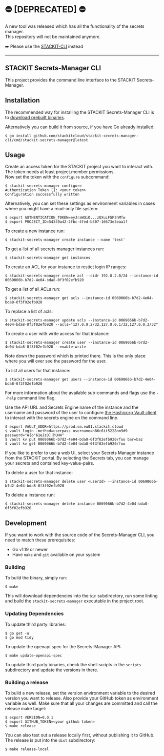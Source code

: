 # :no_entry: [DEPRECATED] :no_entry:

A new tool was released which has all the functionality of the secrets manager. </br>
This repository will not be maintained anymore.

:arrow_right: Please use the [STACKIT-CLI](https://github.com/stackitcloud/stackit-cli) instead

---

## STACKIT Secrets-Manager CLI

This project provides the command line interface to the STACKIT Secrets-Manager.

## Installation

The recommended way for installing the STACKIT Secrets-Manager CLI is to
[download prebuilt binaries](https://github.com/stackitcloud/stackit-secrets-manager-cli/releases).

Alternatively you can build it from source, if you have Go already installed:

```shell
$ go install github.com/stackitcloud/stackit-secrets-manager-cli/cmd/stackit-secrets-manager@latest
```

## Usage

Create an access token for the STACKIT project you want to interact with. The token needs at least project.member permissions.  
Now set the token with the `configure` subcommand:

```shell
$ stackit-secrets-manager configure
Authentication Token []: <your token>
Configuration successfully written
```

Alternatively, you can set these settings as environment variables in cases where you might have a read-only file
system:

```shell
$ export AUTHENTICATION_TOKEN=eyJraWQiO...zQXuLFGP3hMfw
$ export PROJECT_ID=54349a42-2fbc-4fed-b307-16673e3eaa1f
```

To create a new instance run:

```shell
$ stackit-secrets-manager create instance --name 'test'
```

To get a list of all secrets manager instances run:

```shell
$ stackit-secrets-manager get instances
```

To create an ACL for your instance to restict login IP ranges:
```shell
$ stackit-secrets-manager create acl --cidr 192.0.2.0/24 --instance-id 0069066b-b7d2-4e04-bda8-0f3f02efb920
```

To get a list of all ACLs run:
```shell
$ stackit-secrets-manager get acls --instance-id 0069066b-b7d2-4e04-bda8-0f3f02efb920
```

To replace a list of acls:
```shell
$ stackit-secrets-manager update acls --instance-id 0069066b-b7d2-4e04-bda8-0f3f02efb920 --acls="127.0.0.2/32,127.0.0.1/32,127.0.0.3/32"
```

To create a user with write access for that instance:

```shell
$ stackit-secrets-manager create user --instance-id 0069066b-b7d2-4e04-bda8-0f3f02efb920 --enable-write
```

Note down the password which is printed there. This is the only place where you will ever see the password for the user.

To list all users for that instance:

```shell
$ stackit-secrets-manager get users --instance-id 0069066b-b7d2-4e04-bda8-0f3f02efb920
```

For more information about the available sub-commands and flags use the `--help` command line flag.

Use the API URL and Secrets Engine name of the instance and the username and password of the user to configure
[the Hashicorp Vault client](https://developer.hashicorp.com/vault/downloads) to interact with the secrets engine on the command line.

```shell
$ export VAULT_ADDR=https://prod.sm.eu01.stackit.cloud
$ vault login -method=userpass username=h86c6it5228nn9d9 password="A{o'61eJzD]|hUH4"
$ vault kv put 0069066b-b7d2-4e04-bda8-0f3f02efb920/foo bar=baz
$ vault kv get 0069066b-b7d2-4e04-bda8-0f3f02efb920/foo
```

If you like to prefer to use a web UI, select your Secrets Manager instance from the STACKIT portal. By selecting the Secrets tab, you can manage your secrets and contained key-value-pairs.

To delete a user for that instance:

```shell
$ stackit-secrets-manager delete user <userId> --instance-id 0069066b-b7d2-4e04-bda8-0f3f02efb920
```

To delete a instance run:

```shell
$ stackit-secrets-manager delete instance 0069066b-b7d2-4e04-bda8-0f3f02efb920
```


## Development

If you want to work with the source code of the Secrets-Manager CLI, you need to match these prerequisites:

* Go v1.19 or newer
* Have `make` and `git` available on your system

### Building

To build the binary, simply run:

```shell
$ make
```

This will download dependencies into the `bin` subdirectory, run some linting and build the `stackit-secrets-manager`
executable in the project root.

### Updating Dependencies

To update third party libraries:

```shell
$ go get -u
$ go mod tidy
```

To update the openapi spec for the Secrets-Manager API:

```shell
$ make update-openapi-spec
```

To update third party binaries, check the shell scripts in the `scripts` subdirectory and update the versions
in there.

### Building a release

To build a new release, set the version environment variable to the desired version you want to release. Also
provide your GitHub token as environment variable as well. Make sure that all your changes are committed and
call the release make target:

```shell
$ export VERSION=0.0.1
$ export GITHUB_TOKEN=<your github token>
$ make release
```

You can also test out a release locally first, without publishing it to GitHub. The release is put into the `dist`
subdirectory:

```shell
$ make release-local
```
